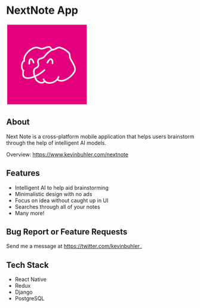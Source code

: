 # NextNote App

![Next Note](./frontend/assets/images/nnpink.png "NextNote")

## About

Next Note is a cross-platform mobile application that helps users brainstorm through the help of intelligent AI models.

Overview:
https://www.kevinbuhler.com/nextnote

## Features

- Intelligent AI to help aid brainstorming
- Minimalistic design with no ads
- Focus on idea without caught up in UI
- Searches through all of your notes
- Many more!

## Bug Report or Feature Requests

Send me a message at https://twitter.com/kevinbuhler_

## Tech Stack

- React Native
- Redux
- Django
- PostgreSQL
